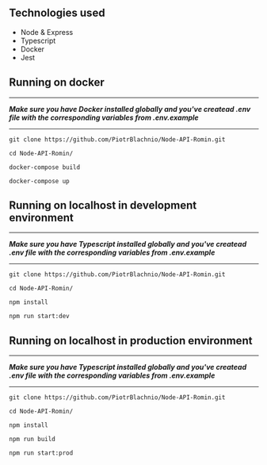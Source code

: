 ## Technologies used
* Node & Express
* Typescript
* Docker
* Jest

## Running on docker
****
**_Make sure you have Docker installed globally and you've createad .env file with the corresponding variables from .env.example_**

****
```
git clone https://github.com/PiotrBlachnio/Node-API-Romin.git
```

```
cd Node-API-Romin/
```

```
docker-compose build
```

```
docker-compose up
```
## Running on localhost in development environment
****
**_Make sure you have Typescript installed globally and you've createad .env file with the corresponding variables from .env.example_**

****

```
git clone https://github.com/PiotrBlachnio/Node-API-Romin.git
```

```
cd Node-API-Romin/
```

```
npm install
```

```
npm run start:dev
```
## Running on localhost in production environment
****
**_Make sure you have Typescript installed globally and you've createad .env file with the corresponding variables from .env.example_**

****

```
git clone https://github.com/PiotrBlachnio/Node-API-Romin.git
```

```
cd Node-API-Romin/
```

```
npm install
```

```
npm run build
```

```
npm run start:prod
```